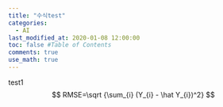 ```yaml
---
title: "수식test"
categories: 
  - AI
last_modified_at: 2020-01-08 12:00:00
toc: false #Table of Contents
comments: true
use_math: true
---
```


test1
$$
RMSE=\sqrt {\sum_{i} (Y_{i} - \hat Y_{i})^2}
$$


```python

```
